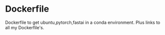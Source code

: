 # Dockerfile
Dockerfile to get ubuntu,pytorch,fastai in a conda environment. Plus links to all my Dockerfile's.
